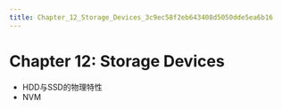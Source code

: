 ```yaml
---
title: Chapter_12_Storage_Devices_3c9ec58f2eb643408d5050dde5ea6b16
---
```


# Chapter 12: Storage Devices

- HDD与SSD的物理特性
- NVM